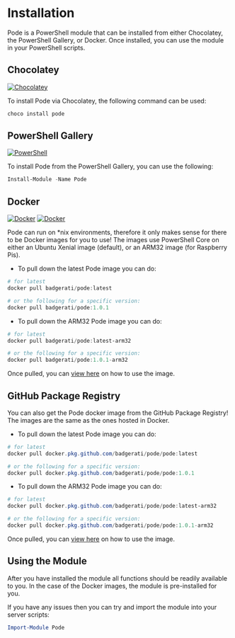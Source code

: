 # Installation

Pode is a PowerShell module that can be installed from either Chocolatey, the PowerShell Gallery, or Docker. Once installed, you can use the module in your PowerShell scripts.

## Chocolatey

[![Chocolatey](https://img.shields.io/chocolatey/dt/pode.svg?label=Downloads&colorB=a1301c)](https://chocolatey.org/packages/pode)

To install Pode via Chocolatey, the following command can be used:

```powershell
choco install pode
```

## PowerShell Gallery

[![PowerShell](https://img.shields.io/powershellgallery/dt/pode.svg?label=Downloads&colorB=085298)](https://www.powershellgallery.com/packages/Pode)

To install Pode from the PowerShell Gallery, you can use the following:

```powershell
Install-Module -Name Pode
```

## Docker

[![Docker](https://img.shields.io/docker/stars/badgerati/pode.svg?label=Stars)](https://hub.docker.com/r/badgerati/pode/)
[![Docker](https://img.shields.io/docker/pulls/badgerati/pode.svg?label=Pulls)](https://hub.docker.com/r/badgerati/pode/)

Pode can run on *nix environments, therefore it only makes sense for there to be Docker images for you to use! The images use PowerShell Core on either an Ubuntu Xenial image (default), or an ARM32 image (for Raspberry Pis).

* To pull down the latest Pode image you can do:

```powershell
# for latest
docker pull badgerati/pode:latest

# or the following for a specific version:
docker pull badgerati/pode:1.0.1
```

* To pull down the ARM32 Pode image you can do:

```powershell
# for latest
docker pull badgerati/pode:latest-arm32

# or the following for a specific version:
docker pull badgerati/pode:1.0.1-arm32
```

Once pulled, you can [view here](../Docker) on how to use the image.

## GitHub Package Registry

You can also get the Pode docker image from the GitHub Package Registry! The images are the same as the ones hosted in Docker.

* To pull down the latest Pode image you can do:

```powershell
# for latest
docker pull docker.pkg.github.com/badgerati/pode/pode:latest

# or the following for a specific version:
docker pull docker.pkg.github.com/badgerati/pode/pode:1.0.1
```

* To pull down the ARM32 Pode image you can do:

```powershell
# for latest
docker pull docker.pkg.github.com/badgerati/pode/pode:latest-arm32

# or the following for a specific version:
docker pull docker.pkg.github.com/badgerati/pode/pode:1.0.1-arm32
```

Once pulled, you can [view here](../Docker) on how to use the image.

## Using the Module

After you have installed the module all functions should be readily available to you. In the case of the Docker images, the module is pre-installed for you.

If you have any issues then you can try and import the module into your server scripts:

```powershell
Import-Module Pode
```
